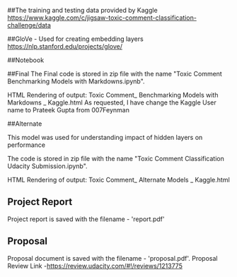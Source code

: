 ##The training and testing data provided by Kaggle 
https://www.kaggle.com/c/jigsaw-toxic-comment-classification-challenge/data

##GloVe - Used for creating embedding layers
https://nlp.stanford.edu/projects/glove/

##Notebook

##Final
The Final code is stored in zip file with the name "Toxic Comment Benchmarking Models with Markdowns.ipynb".

HTML Rendering of output: Toxic Comment_ Benchmarking Models with Markdowns _ Kaggle.html
As requested, I have change the Kaggle User name to Prateek Gupta from 007Feynman

##Alternate

This model was used for understanding impact of hidden layers on performance

The code is stored in zip file with the name "Toxic Comment Classification Udacity Submission.ipynb".

HTML Rendering of output: Toxic Comment_ Alternate Models _ Kaggle.html

## Project Report
Project report is saved with the filename - 'report.pdf'

## Proposal
Proposal document is saved with the filename - 'proposal.pdf'. 
Proposal Review Link -https://review.udacity.com/#!/reviews/1213775
